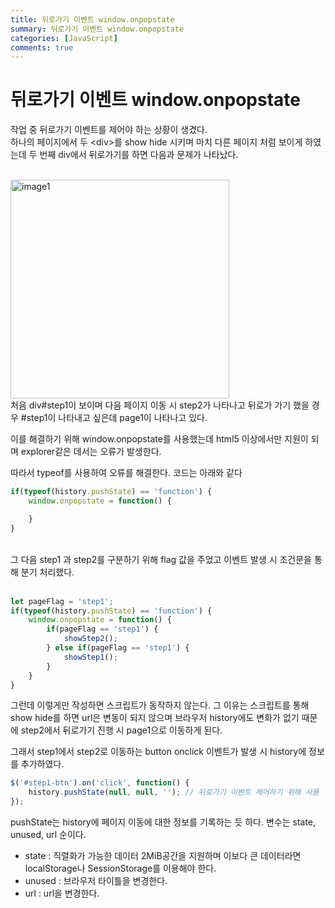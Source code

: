 ```yaml
---
title: 뒤로가기 이벤트 window.onpopstate
summary: 뒤로가기 이벤트 window.onpopstate
categories: [JavaScript]
comments: true
---
```


# 뒤로가기 이벤트 window.onpopstate

작업 중 뒤로가기 이벤트를 제어야 하는 상황이 생겼다.<br/>
하나의 페이지에서 두 \<div\>를 show hide 시키며 마치 다른 페이지 처럼 보이게 하였는데 두 번째 div에서 
뒤로가기를 하면 다음과 문제가 나타났다.
<br/><br/>

<img src="https://user-images.githubusercontent.com/32925806/162911844-f6e6c6e0-0b67-41b6-9390-42a28878f55a.png" alt="image1" width=350 />

<br/>
처음 div#step1이 보이며 다음 페이지 이동 시 step2가 나타나고 뒤로가 가기 했을 경우 #step1이 나타내고 싶은데 page1이 나타나고 있다.

이를 해결하기 위해 window.onpopstate를 사용했는데 html5 이상에서만 지원이 되며 explorer같은 데서는 오류가 발생한다.

따라서 typeof를 사용하여 오류를 해결한다. 코드는 아래와 같다

```javascript
if(typeof(history.pushState) == 'function') {
    window.onpopstate = function() {

    }
}
```
<br/>
그 다음 step1 과 step2를 구분하기 위해 flag 값을 주었고 이벤트 발생 시 조건문을 통해 분기 처리했다.
<br/><br/>

```javascript
let pageFlag = 'step1';
if(typeof(history.pushState) == 'function') {
    window.onpopstate = function() {
        if(pageFlag == 'step1') {
            showStep2();
        } else if(pageFlag == 'step1') {
            showStep1();
        }
    }
}
```

그런데 이렇게만 작성하면 스크립트가 동작하지 않는다.
그 이유는 스크립트를 통해 show hide를 하면 url은 변동이 되지 않으며 브라우저 history에도 변화가 없기 때문에 step2에서 뒤로가기 진행 시 page1으로 이동하게 된다.

그래서 step1에서 step2로 이동하는 button onclick 이벤트가 발생 시 history에 정보를 추가하였다.
```javascript
$('#step1-btn').on('click', function() {
    history.pushState(null, null, ''); // 뒤로가기 이벤트 제어하기 위해 사용
});
```

pushState는 history에 페이지 이동에 대한 정보를 기록하는 듯 하다.
변수는 state, unused, url 순이다.
* state : 직렬화가 가능한 데이터 2MiB공간을 지원하며 이보다 큰 데이터라면 localStorage나 SessionStorage를 이용해야 한다.
* unused : 브라우저 타이틀을 변경한다.
* url : url을 변경한다.


